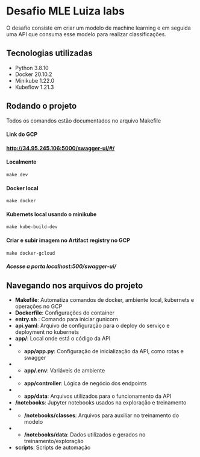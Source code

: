 # Desafio MLE Luiza labs

O desafio consiste em criar um modelo de machine learning e em seguida  uma API que consuma esse modelo para realizar classificações.


## Tecnologias utilizadas
- Python 3.8.10
- Docker 20.10.2
- Minikube 1.22.0
- Kubeflow 1.21.3

## Rodando o projeto
Todos os comandos estão documentados no arquivo Makefile

#### Link do GCP
#### http://34.95.245.106:5000/swagger-ui/#/

#### Localmente
	make dev	 

#### Docker local
	make docker

#### Kubernets local usando o minikube
	make kube-build-dev

#### Criar e subir imagem no Artifact registry no GCP
	make docker-gcloud
	
##### Acesse a porta **localhost:500/swagger-ui/** 

## Navegando nos arquivos do projeto

* **Makefile**: Automatiza comandos de docker, ambiente local, kubernets e operações no GCP
* **Dockerfile**: Configurações do container
*  **entry.sh** : Comando para iniciar gunicorn
*  **api.yaml**: Arquivo de configuração para o deploy do serviço e deployment no kubernets
* **app/**: Local onde está o código da API
* * **app/app.py**: Configuração de inicialização da API, como rotas e swagger
* * **app/.env**: Variáveis de ambiente
* * **app/controller**: Lógica de negócio dos endpoints
* * **app/data**: Arquivos utilizados para o funcionamento da API
* **/notebooks**: Jupyter notebooks usados na exploração e treinamento
* * **/notebooks/classes**: Arquivos para auxiliar no treinamento do modelo
* * **/notebooks/data**: Dados utilizados e gerados no treinamento/exploração 
* **scripts**: Scripts de automação
